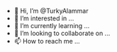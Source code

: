 - 👋 Hi, I’m @TurkyAlammar
- 👀 I’m interested in ...
- 🌱 I’m currently learning ...
- 💞️ I’m looking to collaborate on ...
- 📫 How to reach me ...

<!---
TurkyAlammar/TurkyAlammar is a ✨ special ✨ repository because its `README.md` (this file) appears on your GitHub profile.
You can click the Preview link to take a look at your changes.
--->
